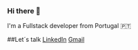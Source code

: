 ### Hi there 👋

I'm a Fullstack developer from Portugal 🇵🇹

##Let´s talk [LinkedIn](https://www.linkedin.com/in/catiafalagueira/) [Gmail](catia.falagueira@gmail.com)
